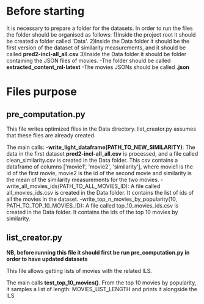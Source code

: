 Before starting
=======
It is necessary to prepare a folder for the datasets. In order to run the files the folder should be organised as follows:
1)Inside the project root it should be created a folder called 'Data'.
2)Inside the Data folder it should be the first version of the dataset of similarity measurements, and it should be called **pred2-incl-all_all.csv**
3)Inside the Data folder it should be folder containing the JSON files of movies.
    -The folder should be called **extracted_content_ml-latest**
    -The movies JSONs should be called **<movieId>.json**
    
Files purpose
=======

pre_computation.py
--------
This file writes optimized files in the Data directory.
list_creator.py assumes that these files are already created.

The main calls:
-**write_light_dataframe(PATH_TO_NEW_SIMILARITY)**: The data in the first dataset **pred2-incl-all_all.csv** is processed, and a file called clean_similarity.csv is created in the Data folder. This csv contains a dataframe of columns ['movie1', 'movie2', 'similarity'], where movie1 is the id of the first movie, movie2 is the id of the second movie and similarity is the mean of the similarity measurements for the two movies. 
-write_all_movies_ids(PATH_TO_ALL_MOVIES_ID): A file called all_movies_ids.csv is created in the Data folder. It contains the list of ids of all the movies in the dataset.
-write_top_n_movies_by_popularity(10, PATH_TO_TOP_10_MOVIES_ID): A file called top_10_movies_ids.csv is created in the Data folder. It contains the ids of the top 10 movies by similarity.

list_creator.py
--------
**NB, before running this file it should first be run pre_computation.py in order to have updated datasets**

This file allows getting lists of movies with the related ILS.

The main calls **test_top_10_movies()**.
From the top 10 movies by popularity, it samples a list of length: MOVIES_LIST_LENGTH and prints it alongside the ILS